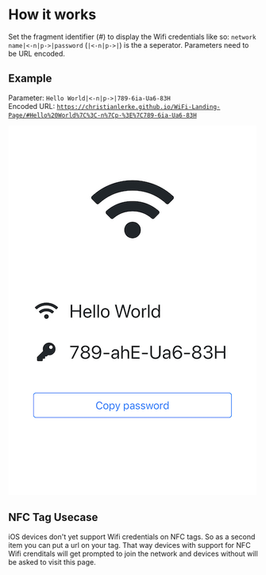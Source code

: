 # How it works

Set the fragment identifier (#) to display the Wifi credentials like so:
`network name|<-n|p->|password` (`|<-n|p->|`) is the a seperator.
Parameters need to be URL encoded.

## Example
Parameter: `Hello World|<-n|p->|789-6ia-Ua6-83H`  
Encoded URL: [`https://christianlerke.github.io/WiFi-Landing-Page/#Hello%20World%7C%3C-n%7Cp-%3E%7C789-6ia-Ua6-83H`](https://christianlerke.github.io/WiFi-Landing-Page/#Hello%20World%7C%3C-n%7Cp-%3E%7C789-6ia-Ua6-83H)

![Example](https://github.com/christianlerke/WiFi-Landing-Page/raw/master/Example.jpg)

## NFC Tag Usecase
iOS devices don't yet support Wifi credentials on NFC tags.
So as a second item you can put a url on your tag.
That way devices with support for NFC Wifi crenditals will get prompted to join the network and devices without will be asked to visit this page.
